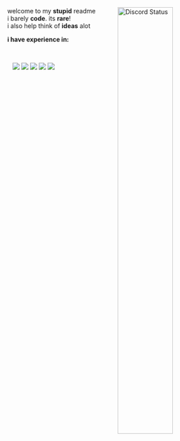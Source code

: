 <a href="https://discord.com/users/1228485320341852264" target="_blank">
	<img width="50%" align="right" alt="Discord Status" src="https://lanyard.cnrad.dev/api/1228485320341852264?bg=1f1f1f&borderRadius=5px">
</a>



<div align="left">
welcome to my <b>stupid</b> readme <br>
i barely <b>code</b>. its <b>rare</b>! <br>
i also help think of <b>ideas</b> alot <br>

**i have experience in:**
</div>


<div align="left">‎ </div> 

<p align="left">
    <text>‎ </text>
      <text>‎ </text>
        <text>‎ </text>

  <img src="https://img.icons8.com/color/48/000000/javascript.png"/>
  <img src="https://img.icons8.com/color/48/000000/typescript.png"/>
  <img src="https://img.icons8.com/color/48/000000/html-5.png"/>
  <img src="https://img.icons8.com/color/48/000000/css3.png"/>
  <img src="https://img.icons8.com/color/48/000000/python.png"/>
  <img  width="50%" align="left src="https://github-readme-stats.vercel.app/api/top-langs/?username=heyitsleo&langs_count=8&count_private=true&layout=compact&theme=react&hide_border=true&bg_color=0D1117">
</p>
<img src"https://camo.githubusercontent.com/635f818cd1c8834ec21a63a54fa5dffd0d84b7ecacdceb9c6e037a982f34dc08/68747470733a2f2f6769746875622d726561646d652d73746174732e76657263656c2e6170702f6170692f746f702d6c616e67732f3f757365726e616d653d6865796974736c656f266c616e67735f636f756e743d3826636f756e745f707269766174653d74727565266c61796f75743d636f6d70616374267468656d653d726561637426686964655f626f726465723d747275652662675f636f6c6f723d304431313137" />

 
